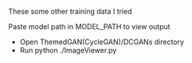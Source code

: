 These some other training data I tried

Paste model path in MODEL_PATH to view output

- Open ThemedGAN(CycleGAN)/DCGANs directory
- Run python ./ImageViewer.py 